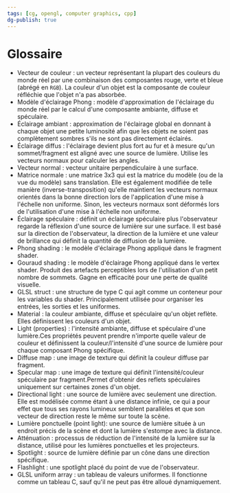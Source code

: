 ```yaml
---
tags: [cg, opengl, computer graphics, cpp]
dg-publish: true
---
```

# Glossaire
- Vecteur de couleur : un vecteur représentant la plupart des couleurs du monde réel par une combinaison des composantes rouge, verte et bleue (abrégé en `RGB`). La couleur d'un objet est la composante de couleur réfléchie que l'objet n'a pas absorbée.
- Modèle d'éclairage Phong : modèle d'approximation de l'éclairage du monde réel par le calcul d'une composante ambiante, diffuse et spéculaire.
- Éclairage ambiant : approximation de l'éclairage global en donnant à chaque objet une petite luminosité afin que les objets ne soient pas complètement sombres s'ils ne sont pas directement éclairés.
- Éclairage diffus : l'éclairage devient plus fort au fur et à mesure qu'un sommet/fragment est aligné avec une source de lumière. Utilise les vecteurs normaux pour calculer les angles.
- Vecteur normal : vecteur unitaire perpendiculaire à une surface.
- Matrice normale : une matrice 3x3 qui est la matrice du modèle (ou de la vue du modèle) sans translation. Elle est également modifiée de telle manière (inverse-transposition) qu'elle maintient les vecteurs normaux orientés dans la bonne direction lors de l'application d'une mise à l'échelle non uniforme. Sinon, les vecteurs normaux sont déformés lors de l'utilisation d'une mise à l'échelle non uniforme.
- Éclairage spéculaire : définit un éclairage spéculaire plus l'observateur regarde la réflexion d'une source de lumière sur une surface. Il est basé sur la direction de l'observateur, la direction de la lumière et une valeur de brillance qui définit la quantité de diffusion de la lumière.
- Phong shading : le modèle d'éclairage Phong appliqué dans le fragment shader.
- Gouraud shading : le modèle d'éclairage Phong appliqué dans le vertex shader. Produit des artefacts perceptibles lors de l'utilisation d'un petit nombre de sommets. Gagne en efficacité pour une perte de qualité visuelle.
- GLSL struct : une structure de type C qui agit comme un conteneur pour les variables du shader. Principalement utilisée pour organiser les entrées, les sorties et les uniformes.
- Material : la couleur ambiante, diffuse et spéculaire qu'un objet reflète. Elles définissent les couleurs d'un objet.
- Light (properties) : l'intensité ambiante, diffuse et spéculaire d'une lumière.Ces propriétés peuvent prendre n'importe quelle valeur de couleur et définissent la couleur/l'intensité d'une source de lumière pour chaque composant Phong spécifique.
- Diffuse map : une image de texture qui définit la couleur diffuse par fragment.
- Specular map : une image de texture qui définit l'intensité/couleur spéculaire par fragment.Permet d'obtenir des reflets spéculaires uniquement sur certaines zones d'un objet.
- Directional light : une source de lumière avec seulement une direction. Elle est modélisée comme étant à une distance infinie, ce qui a pour effet que tous ses rayons lumineux semblent parallèles et que son vecteur de direction reste le même sur toute la scène.
- Lumière ponctuelle (point light): une source de lumière située à un endroit précis de la scène et dont la lumière s'estompe avec la distance.
- Atténuation : processus de réduction de l'intensité de la lumière sur la distance, utilisé pour les lumières ponctuelles et les projecteurs.
- Spotlight : source de lumière définie par un cône dans une direction spécifique.
- Flashlight : une spotlight placé du point de vue de l'observateur.
- GLSL uniform array : un tableau de valeurs uniformes. Il fonctionne comme un tableau C, sauf qu'il ne peut pas être alloué dynamiquement.